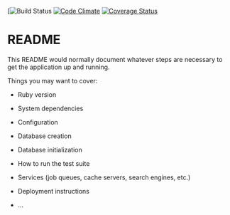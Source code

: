 [![Build Status](https://codeship.com/projects/b050ace0-294c-0136-174e-0a7c6efe79c9/status?branch=master)
[![Code Climate](https://codeclimate.com/github/LazyCat05/museumist/badges/gpa.svg)](https://codeclimate.com/github/LazyCat05/museumist)
[![Coverage Status](https://coveralls.io/repos/github/LazyCat05/museumist/badge.svg?branch=master)](https://coveralls.io/github/LazyCat05/museumist?branch=master)

# README

This README would normally document whatever steps are necessary to get the
application up and running.

Things you may want to cover:

* Ruby version

* System dependencies

* Configuration

* Database creation

* Database initialization

* How to run the test suite

* Services (job queues, cache servers, search engines, etc.)

* Deployment instructions

* ...
